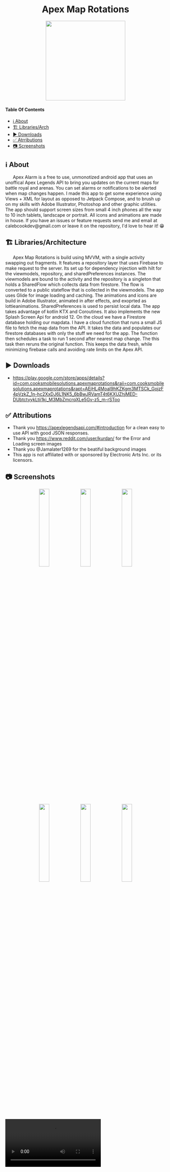 <h1 align="center">Apex Map Rotations</h1>
 <p align="center">
  <img width="250" height="250" src="https://user-images.githubusercontent.com/49169067/174446678-9b697331-e67d-4433-af9f-29af2dc602c8.png">
 </p>

#### Table Of Contents
- [ℹ️ About](#ℹ%EF%B8%8F-about)
- [🏗️ Libraries/Arch](#%EF%B8%8F-librariesarchitecture)
- [▶️ Downloads](#%EF%B8%8F-downloads)
- [✅ Atrributions](#-attributions)
- [📷 Screenshots](#-screenshots)
## ℹ️ About
<p>
 &nbsp;&nbsp;&nbsp;&nbsp;&nbsp;&nbsp;Apex Alarm is a free to use, unmonotized android app that uses an unoffical Apex Legends API to bring you updates on the current maps for battle royal and arenas. You can set alarms or notifications to be alerted when map changes happen.
I made this app to get some experience using Views + XML for layout as opposed to Jetpack Compose, and to brush up on my skills with Adobe Illustrator,
Photoshop and other graphic utilities. The app should support screen sizes from small 4 inch phones all the way to 10 inch tablets, landscape or portrait.  All icons and animations are made in house. If you have an issues or feature requests send me and 
email at calebcookdev@gmail.com or leave it on the repository, I'd love to hear it! 😁
 </P>

## 🏗️ Libraries/Architecture 
&nbsp;&nbsp;&nbsp;&nbsp;&nbsp;&nbsp;Apex Map Rotations is build using MVVM, with a single activity swapping out fragments. It features a repository layer that uses Firebase to make request to the server. Its set up for dependency injection with hilt for the viewmodels, repository, and sharedPreferences instances.
The viewmodels are bound to the activity and the repository is a singleton that holds a SharedFlow which collects data from firestore. The flow is converted to a public stateflow that is collected in the viewmodels. The app uses Glide for image loading and caching. The animations and icons are build in Adobe Illustrator, animated in after effects, and exoprted as lottieanimations. SharedPreferences is used to persist local data. The app takes advantage of kotlin KTX and Coroutines. It also implements the new Splash Screen Api for android 12. On the cloud we have a Firestore database holding our mapdata. I have a cloud function that runs a small JS file to fetch the map data from the API. It takes the data and populates our firestore databases with only the stuff we need for the app. The function then schedules a task to run 1 second after nearest map change. The this task then reruns the original function. This keeps the data fresh, while minimizing firebase calls and avoiding rate limits on the Apex API. 

## ▶️ Downloads 
- https://play.google.com/store/apps/details?id=com.cooksmobilesolutions.apexmaprotations&raii=com.cooksmobilesolutions.apexmaprotations&rapt=AEjHL4Moal9hKZKgm3MTSCk_GojzF4pVzkZ_1n-hc2XxDJ6L1NK5_6bBwJRVamT4t6KXUZhjMED-DUbtctyykLtii1kj_M3MbZmcrqXLe5Gv-z5_m-rSToo

## ✅ Attributions  
- Thank you https://apexlegendsapi.com/#introduction for a clean easy to use API with good JSON responses.
- Thank you https://www.reddit.com/user/kurdan/ for the Error and Loading screen images 
- Thank you @Jamalater1269 for the beatiful background images
- This app is not affiliated with or sponsored by Electronic Arts Inc. or its licensors.

## 📷 Screenshots
<P align="center">
 <img width="25%" height="25%" src = https://user-images.githubusercontent.com/49169067/179357031-d5e3cd46-9949-4adb-9ada-bb768b26cc03.png>
 <img width="25%" height="25%" src = https://user-images.githubusercontent.com/49169067/179357051-eb39b1d8-94f5-4e89-a103-65e6f66416d9.png>
 <img width="25%" height="25%" src = https://user-images.githubusercontent.com/49169067/179357062-578f74d0-6fff-4aa2-b0b9-85a33aa986b3.png>
</P>
<P align="center">
 <img width="25%" height="25%" src = https://user-images.githubusercontent.com/49169067/179357088-1753bf69-d9c7-4e98-ac89-909585c74f49.png>
 <img width="25%" height="25%" src = https://user-images.githubusercontent.com/49169067/179357105-e3aa6204-7b1c-48cf-a099-588c96b51102.png>
 <img width="25%" height="25%" src = https://user-images.githubusercontent.com/49169067/179357118-530303c8-a88b-4fab-8311-76c7a3a60869.png>
</P>

<video src=https://user-images.githubusercontent.com/49169067/179357508-60afe5ec-3888-4dd3-a572-dd58bbaa6975.mp4>
